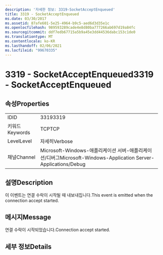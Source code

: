 ```yaml
---
description: '자세한 정보: 3319-SocketAcceptEnqueued'
title: 3319 - SocketAcceptEnqueued
ms.date: 03/30/2017
ms.assetid: 87afe601-5e25-4964-b9c5-aed6d3d35e1c
ms.openlocfilehash: 989593289cade4e8d80ba777266ab697d19a84fc
ms.sourcegitcommit: ddf7edb67715a5b9a45e3dd44536dabc153c1de0
ms.translationtype: MT
ms.contentlocale: ko-KR
ms.lasthandoff: 02/06/2021
ms.locfileid: "99670335"
---
```

# <a name="3319---socketacceptenqueued"></a><span data-ttu-id="bef72-103">3319 - SocketAcceptEnqueued</span><span class="sxs-lookup"><span data-stu-id="bef72-103">3319 - SocketAcceptEnqueued</span></span>

## <a name="properties"></a><span data-ttu-id="bef72-104">속성</span><span class="sxs-lookup"><span data-stu-id="bef72-104">Properties</span></span>  
  
|||  
|-|-|  
|<span data-ttu-id="bef72-105">ID</span><span class="sxs-lookup"><span data-stu-id="bef72-105">ID</span></span>|<span data-ttu-id="bef72-106">3319</span><span class="sxs-lookup"><span data-stu-id="bef72-106">3319</span></span>|  
|<span data-ttu-id="bef72-107">키워드</span><span class="sxs-lookup"><span data-stu-id="bef72-107">Keywords</span></span>|<span data-ttu-id="bef72-108">TCP</span><span class="sxs-lookup"><span data-stu-id="bef72-108">TCP</span></span>|  
|<span data-ttu-id="bef72-109">Level</span><span class="sxs-lookup"><span data-stu-id="bef72-109">Level</span></span>|<span data-ttu-id="bef72-110">자세히</span><span class="sxs-lookup"><span data-stu-id="bef72-110">Verbose</span></span>|  
|<span data-ttu-id="bef72-111">채널</span><span class="sxs-lookup"><span data-stu-id="bef72-111">Channel</span></span>|<span data-ttu-id="bef72-112">Microsoft-Windows-애플리케이션 서버-애플리케이션/디버그</span><span class="sxs-lookup"><span data-stu-id="bef72-112">Microsoft-Windows-Application Server-Applications/Debug</span></span>|  
  
## <a name="description"></a><span data-ttu-id="bef72-113">설명</span><span class="sxs-lookup"><span data-stu-id="bef72-113">Description</span></span>  

 <span data-ttu-id="bef72-114">이 이벤트는 연결 수락이 시작될 때 내보내집니다.</span><span class="sxs-lookup"><span data-stu-id="bef72-114">This event is emitted when the connection accept started.</span></span>  
  
## <a name="message"></a><span data-ttu-id="bef72-115">메시지</span><span class="sxs-lookup"><span data-stu-id="bef72-115">Message</span></span>  

 <span data-ttu-id="bef72-116">연결 수락이 시작되었습니다.</span><span class="sxs-lookup"><span data-stu-id="bef72-116">Connection accept started.</span></span>  
  
## <a name="details"></a><span data-ttu-id="bef72-117">세부 정보</span><span class="sxs-lookup"><span data-stu-id="bef72-117">Details</span></span>
